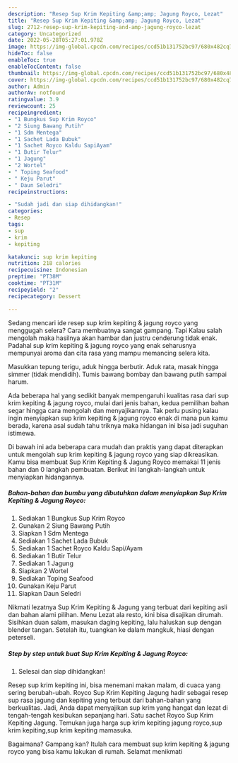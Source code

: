 ```yaml
---
description: "Resep Sup Krim Kepiting &amp;amp; Jagung Royco, Lezat"
title: "Resep Sup Krim Kepiting &amp;amp; Jagung Royco, Lezat"
slug: 2712-resep-sup-krim-kepiting-and-amp-jagung-royco-lezat
category: Uncategorized
date: 2022-05-28T05:27:01.978Z
image: https://img-global.cpcdn.com/recipes/ccd51b131752bc97/680x482cq70/sup-krim-kepiting-jagung-royco-foto-resep-utama.jpg
hideToc: false
enableToc: true
enableTocContent: false
thumbnail: https://img-global.cpcdn.com/recipes/ccd51b131752bc97/680x482cq70/sup-krim-kepiting-jagung-royco-foto-resep-utama.jpg
cover: https://img-global.cpcdn.com/recipes/ccd51b131752bc97/680x482cq70/sup-krim-kepiting-jagung-royco-foto-resep-utama.jpg
author: Admin
authorAv: notfound
ratingvalue: 3.9
reviewcount: 25
recipeingredient:
- "1 Bungkus Sup Krim Royco"
- "2 Siung Bawang Putih"
- "1 Sdm Mentega"
- "1 Sachet Lada Bubuk"
- "1 Sachet Royco Kaldu SapiAyam"
- "1 Butir Telur"
- "1 Jagung"
- "2 Wortel"
- " Toping Seafood"
- " Keju Parut"
- " Daun Seledri"
recipeinstructions:

- "Sudah jadi dan siap dihidangkan!"
categories:
- Resep
tags:
- sup
- krim
- kepiting

katakunci: sup krim kepiting 
nutrition: 218 calories
recipecuisine: Indonesian
preptime: "PT38M"
cooktime: "PT31M"
recipeyield: "2"
recipecategory: Dessert

---
```



Sedang mencari ide resep sup krim kepiting &amp; jagung royco yang menggugah selera? Cara membuatnya sangat gampang. Tapi Kalau salah mengolah maka hasilnya akan hambar dan justru cenderung tidak enak. Padahal sup krim kepiting &amp; jagung royco yang enak seharusnya mempunyai aroma dan cita rasa yang mampu memancing selera kita.


Masukkan tepung terigu, aduk hingga berbutir. Aduk rata, masak hingga simmer (tidak mendidih). Tumis bawang bombay dan bawang putih sampai harum.

Ada beberapa hal yang sedikit banyak mempengaruhi kualitas rasa dari sup krim kepiting &amp; jagung royco, mulai dari jenis bahan, kedua pemilihan bahan segar hingga cara mengolah dan menyajikannya. Tak perlu pusing kalau ingin menyiapkan sup krim kepiting &amp; jagung royco enak di mana pun kamu berada, karena asal sudah tahu triknya maka hidangan ini bisa jadi suguhan istimewa.


Di bawah ini ada beberapa cara mudah dan praktis yang dapat diterapkan untuk mengolah sup krim kepiting &amp; jagung royco yang siap dikreasikan. Kamu bisa membuat Sup Krim Kepiting &amp; Jagung Royco memakai 11 jenis bahan dan 0 langkah pembuatan. Berikut ini langkah-langkah untuk menyiapkan hidangannya.

<!--inarticleads1-->

##### Bahan-bahan dan bumbu yang dibutuhkan dalam menyiapkan Sup Krim Kepiting &amp; Jagung Royco:

1. Sediakan 1 Bungkus Sup Krim Royco
1. Gunakan 2 Siung Bawang Putih
1. Siapkan 1 Sdm Mentega
1. Sediakan 1 Sachet Lada Bubuk
1. Sediakan 1 Sachet Royco Kaldu Sapi/Ayam
1. Sediakan 1 Butir Telur
1. Sediakan 1 Jagung
1. Siapkan 2 Wortel
1. Sediakan  Toping Seafood
1. Gunakan  Keju Parut
1. Siapkan  Daun Seledri


Nikmati lezatnya Sup Krim Kepiting &amp; Jagung yang terbuat dari kepiting asli dan bahan alami pilihan. Menu Lezat ala resto, kini bisa disajikan dirumah. Sisihkan duan salam, masukan daging kepiting, lalu haluskan sup dengan blender tangan. Setelah itu, tuangkan ke dalam mangkuk, hiasi dengan peterseli. 

<!--inarticleads2-->

##### Step by step untuk buat Sup Krim Kepiting &amp; Jagung Royco:


1. Selesai dan siap dihidangkan!

Resep sup krim kepiting ini, bisa menemani makan malam, di cuaca yang sering berubah-ubah. Royco Sup Krim Kepiting Jagung hadir sebagai resep sup rasa jagung dan kepiting yang terbuat dari bahan-bahan yang berkualitas. Jadi, Anda dapat menyajikan sup krim yang hangat dan lezat di tengah-tengah kesibukan sepanjang hari. Satu sachet Royco Sup Krim Kepiting Jagung. Temukan juga harga sup krim kepiting jagung royco,sup krim kepiting,sup krim kepiting mamasuka. 

Bagaimana? Gampang kan? Itulah cara membuat sup krim kepiting &amp; jagung royco yang bisa kamu lakukan di rumah. Selamat menikmati
